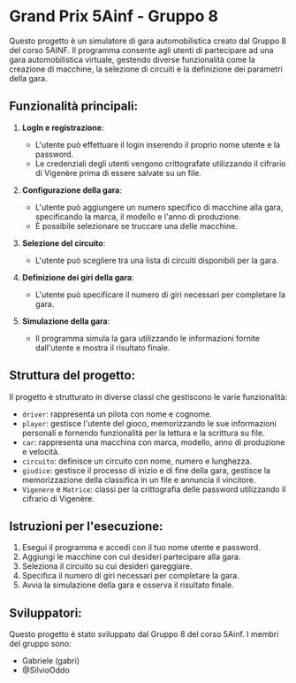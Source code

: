 # Grand Prix 5Ainf - Gruppo 8

Questo progetto è un simulatore di gara automobilistica creato dal Gruppo 8 del corso 5AINF. Il programma consente agli utenti di partecipare ad una gara automobilistica virtuale, gestendo diverse funzionalità come la creazione di macchine, la selezione di circuiti e la definizione dei parametri della gara.

## Funzionalità principali:

1. **LogIn e registrazione**:
   - L'utente può effettuare il login inserendo il proprio nome utente e la password.
   - Le credenziali degli utenti vengono crittografate utilizzando il cifrario di Vigenère prima di essere salvate su un file.

2. **Configurazione della gara**:
   - L'utente può aggiungere un numero specifico di macchine alla gara, specificando la marca, il modello e l'anno di produzione.
   - È possibile selezionare se truccare una delle macchine.

3. **Selezione del circuito**:
   - L'utente può scegliere tra una lista di circuiti disponibili per la gara.

4. **Definizione dei giri della gara**:
   - L'utente può specificare il numero di giri necessari per completare la gara.

5. **Simulazione della gara**:
   - Il programma simula la gara utilizzando le informazioni fornite dall'utente e mostra il risultato finale.

## Struttura del progetto:

Il progetto è strutturato in diverse classi che gestiscono le varie funzionalità:

- `driver`: rappresenta un pilota con nome e cognome.
- `player`: gestisce l'utente del gioco, memorizzando le sue informazioni personali e fornendo funzionalità per la lettura e la scrittura su file.
- `car`: rappresenta una macchina con marca, modello, anno di produzione e velocità.
- `circuito`: definisce un circuito con nome, numero e lunghezza.
- `giudice`: gestisce il processo di inizio e di fine della gara, gestisce la memorizzazione della classifica in un file e annuncia il vincitore.
- `Vigenere` e `Matrice`: classi per la crittografia delle password utilizzando il cifrario di Vigenère.

## Istruzioni per l'esecuzione:

1. Esegui il programma e accedi con il tuo nome utente e password.
2. Aggiungi le macchine con cui desideri partecipare alla gara.
3. Seleziona il circuito su cui desideri gareggiare.
4. Specifica il numero di giri necessari per completare la gara.
5. Avvia la simulazione della gara e osserva il risultato finale.

## Sviluppatori:

Questo progetto è stato sviluppato dal Gruppo 8 del corso 5Ainf. I membri del gruppo sono:

- Gabriele (gabri)
- @SilvioOddo
